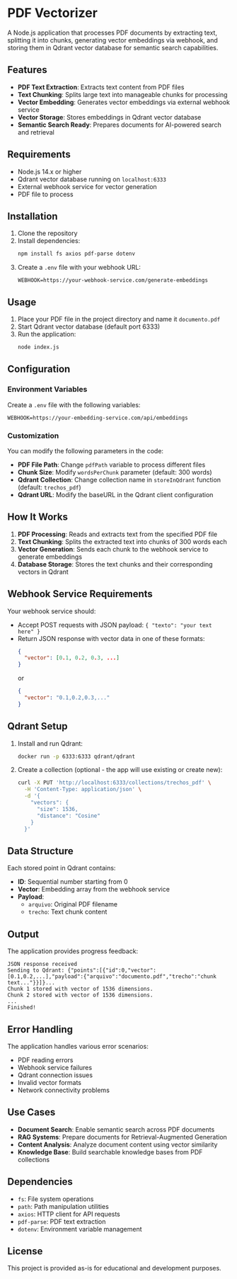 # PDF Vectorizer

A Node.js application that processes PDF documents by extracting text, splitting it into chunks, generating vector embeddings via webhook, and storing them in Qdrant vector database for semantic search capabilities.

## Features

- **PDF Text Extraction**: Extracts text content from PDF files
- **Text Chunking**: Splits large text into manageable chunks for processing
- **Vector Embedding**: Generates vector embeddings via external webhook service
- **Vector Storage**: Stores embeddings in Qdrant vector database
- **Semantic Search Ready**: Prepares documents for AI-powered search and retrieval

## Requirements

- Node.js 14.x or higher
- Qdrant vector database running on `localhost:6333`
- External webhook service for vector generation
- PDF file to process

## Installation

1. Clone the repository
2. Install dependencies:
   ```bash
   npm install fs axios pdf-parse dotenv
   ```
3. Create a `.env` file with your webhook URL:
   ```env
   WEBHOOK=https://your-webhook-service.com/generate-embeddings
   ```

## Usage

1. Place your PDF file in the project directory and name it `documento.pdf`
2. Start Qdrant vector database (default port 6333)
3. Run the application:
   ```bash
   node index.js
   ```

## Configuration

### Environment Variables

Create a `.env` file with the following variables:

```env
WEBHOOK=https://your-embedding-service.com/api/embeddings
```

### Customization

You can modify the following parameters in the code:

- **PDF File Path**: Change `pdfPath` variable to process different files
- **Chunk Size**: Modify `wordsPerChunk` parameter (default: 300 words)
- **Qdrant Collection**: Change collection name in `storeInQdrant` function (default: `trechos_pdf`)
- **Qdrant URL**: Modify the baseURL in the Qdrant client configuration

## How It Works

1. **PDF Processing**: Reads and extracts text from the specified PDF file
2. **Text Chunking**: Splits the extracted text into chunks of 300 words each
3. **Vector Generation**: Sends each chunk to the webhook service to generate embeddings
4. **Database Storage**: Stores the text chunks and their corresponding vectors in Qdrant

## Webhook Service Requirements

Your webhook service should:
- Accept POST requests with JSON payload: `{ "texto": "your text here" }`
- Return JSON response with vector data in one of these formats:
  ```json
  {
    "vector": [0.1, 0.2, 0.3, ...]
  }
  ```
  or
  ```json
  {
    "vector": "0.1,0.2,0.3,..."
  }
  ```

## Qdrant Setup

1. Install and run Qdrant:
   ```bash
   docker run -p 6333:6333 qdrant/qdrant
   ```

2. Create a collection (optional - the app will use existing or create new):
   ```bash
   curl -X PUT 'http://localhost:6333/collections/trechos_pdf' \
     -H 'Content-Type: application/json' \
     -d '{
       "vectors": {
         "size": 1536,
         "distance": "Cosine"
       }
     }'
   ```

## Data Structure

Each stored point in Qdrant contains:
- **ID**: Sequential number starting from 0
- **Vector**: Embedding array from the webhook service
- **Payload**:
  - `arquivo`: Original PDF filename
  - `trecho`: Text chunk content

## Output

The application provides progress feedback:
```
JSON response received
Sending to Qdrant: {"points":[{"id":0,"vector":[0.1,0.2,...],"payload":{"arquivo":"documento.pdf","trecho":"chunk text..."}}]}...
Chunk 1 stored with vector of 1536 dimensions.
Chunk 2 stored with vector of 1536 dimensions.
...
Finished!
```

## Error Handling

The application handles various error scenarios:
- PDF reading errors
- Webhook service failures
- Qdrant connection issues
- Invalid vector formats
- Network connectivity problems

## Use Cases

- **Document Search**: Enable semantic search across PDF documents
- **RAG Systems**: Prepare documents for Retrieval-Augmented Generation
- **Content Analysis**: Analyze document content using vector similarity
- **Knowledge Base**: Build searchable knowledge bases from PDF collections

## Dependencies

- `fs`: File system operations
- `path`: Path manipulation utilities
- `axios`: HTTP client for API requests
- `pdf-parse`: PDF text extraction
- `dotenv`: Environment variable management

## License

This project is provided as-is for educational and development purposes.
